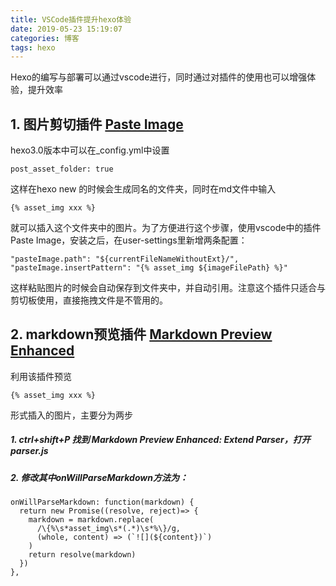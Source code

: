 ```yaml
---
title: VSCode插件提升hexo体验
date: 2019-05-23 15:19:07
categories: 博客
tags: hexo
---
```

Hexo的编写与部署可以通过vscode进行，同时通过对插件的使用也可以增强体验，提升效率

<!-- more -->
## 1. 图片剪切插件 [Paste Image](https://marketplace.visualstudio.com/items?itemName=mushan.vscode-paste-image)
hexo3.0版本中可以在_config.yml中设置
```
post_asset_folder: true
```
这样在hexo new 的时候会生成同名的文件夹，同时在md文件中输入
```
{% asset_img xxx %}
```
就可以插入这个文件夹中的图片。为了方便进行这个步骤，使用vscode中的插件Paste Image，安装之后，在user-settings里新增两条配置：
```
"pasteImage.path": "${currentFileNameWithoutExt}/",
"pasteImage.insertPattern": "{% asset_img ${imageFilePath} %}"
```
这样粘贴图片的时候会自动保存到文件夹中，并自动引用。注意这个插件只适合与剪切板使用，直接拖拽文件是不管用的。

## 2. markdown预览插件 [Markdown Preview Enhanced](https://marketplace.visualstudio.com/items?itemName=shd101wyy.markdown-preview-enhanced)

利用该插件预览
```
{% asset_img xxx %}
```
形式插入的图片，主要分为两步
##### 1. ctrl+shift+P 找到 Markdown Preview Enhanced: Extend Parser，打开parser.js
##### 2. 修改其中onWillParseMarkdown方法为：
```
onWillParseMarkdown: function(markdown) {
  return new Promise((resolve, reject)=> {
    markdown = markdown.replace(
      /\{%\s*asset_img\s*(.*)\s*%\}/g,
      (whole, content) => (`![](${content})`)
    )
    return resolve(markdown)
  })
},
```